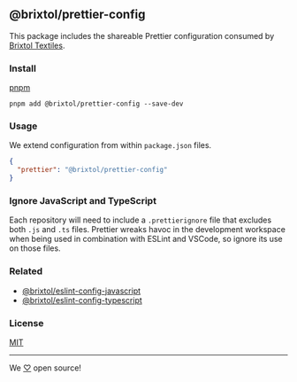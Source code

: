 ## @brixtol/prettier-config

This package includes the shareable Prettier configuration consumed by [Brixtol Textiles](https://www.brixtoltextiles.com).

### Install

[pnpm](https://pnpm.js.org/en/cli/install)

```cli
pnpm add @brixtol/prettier-config --save-dev
```

### Usage

We extend configuration from within `package.json` files.

```json
{
  "prettier": "@brixtol/prettier-config"
}
```

### Ignore JavaScript and TypeScript

Each repository will need to include a `.prettierignore` file that excludes both `.js` and `.ts` files. Prettier wreaks havoc in the development workspace when being used in combination with ESLint and VSCode, so ignore its use on those files.

### Related

- [@brixtol/eslint-config-javascript](https://github.com/brixtol/eslint-config-javascript)
- [@brixtol/eslint-config-typescript](https://github.com/brixtol/eslint-config-typescript)

### License

[MIT](#LICENCE)

---

We [♡](https://www.brixtoltextiles.com/discount/4D3V3L0P3RS]) open source!
